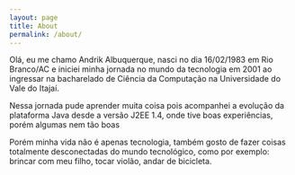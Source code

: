 ```yaml
---
layout: page
title: About
permalink: /about/
---
```


Olá, eu me chamo Andrik Albuquerque, nasci no dia 16/02/1983 em Rio Branco/AC e iniciei minha jornada no mundo da tecnologia em 2001 ao ingressar na bacharelado de Ciência da Computação na Universidade do Vale do Itajaí.

Nessa jornada pude aprender muita coisa pois acompanhei a evolução da plataforma Java desde a versão J2EE 1.4, onde tive boas experiências, porém algumas nem tão boas

Porém minha vida não é apenas tecnologia, também gosto de fazer coisas totalmente desconectadas do mundo tecnológico, como por exemplo: brincar com meu filho, tocar violão, andar de bicicleta.

